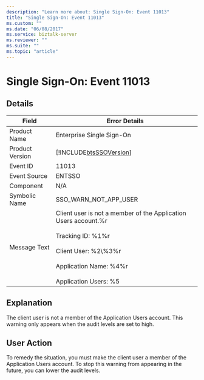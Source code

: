 ```yaml
---
description: "Learn more about: Single Sign-On: Event 11013"
title: "Single Sign-On: Event 11013"
ms.custom: ""
ms.date: "06/08/2017"
ms.service: biztalk-server
ms.reviewer: ""
ms.suite: ""
ms.topic: "article"
---
```

# Single Sign-On: Event 11013
## Details  
  
| Field | Error Details|
|-----------------|------------------------------------------------------------------------------------------------------------------------------------------------------------------------------------------------------|
|  Product Name   |                                                                                      Enterprise Single Sign-On                                                                                       |
| Product Version |                                                                      [!INCLUDE[btsSSOVersion](../includes/btsssoversion-md.md)]                                                                      |
|    Event ID     |                                                                                                11013                                                                                                 |
|  Event Source   |                                                                                                ENTSSO                                                                                                |
|    Component    |                                                                                                 N/A                                                                                                  |
|  Symbolic Name  |                                                                                        SSO_WARN_NOT_APP_USER                                                                                         |
|  Message Text   | Client user is not a member of the Application Users account.%r<br /><br /> Tracking ID: %1%r<br /><br /> Client User: %2\\%3%r<br /><br /> Application Name: %4%r<br /><br /> Application Users: %5 |
  
## Explanation  
 The client user is not a member of the Application Users account. This warning only appears when the audit levels are set to high.  
  
## User Action  
 To remedy the situation, you must make the client user a member of the Application Users account. To stop this warning from appearing in the future, you can lower the audit levels.
